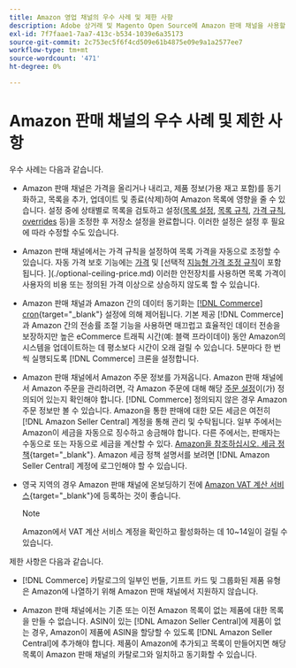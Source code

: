 ```yaml
---
title: Amazon 영업 채널의 우수 사례 및 제한 사항
description: Adobe 상거래 및 Magento Open Source에 Amazon 판매 채널을 사용할 때 모범 사례 및 제한 사항을 검토하십시오.
exl-id: 7f7faae1-7aa7-413c-b534-1039e6a35173
source-git-commit: 2c753ec5f6f4cd509e61b4875e09e9a1a2577ee7
workflow-type: tm+mt
source-wordcount: '471'
ht-degree: 0%

---
```


# Amazon 판매 채널의 우수 사례 및 제한 사항

우수 사례는 다음과 같습니다.

- Amazon 판매 채널은 가격을 올리거나 내리고, 제품 정보(가용 재고 포함)를 동기화하고, 목록을 추가, 업데이트 및 종료(삭제)하여 Amazon 목록에 영향을 줄 수 있습니다. 설정 중에 상태별로 목록을 검토하고 설정([목록 설정](./listing-settings.md), [목록 규칙](./listing-rules.md), [가격 규칙](./pricing-products.md), [overrides](./overrides.md) 등)을 조정한 후 저장소 설정을 완료합니다. 이러한 설정은 설정 후 필요에 따라 수정할 수도 있습니다.

- Amazon 판매 채널에서는 가격 규칙을 설정하여 목록 가격을 자동으로 조정할 수 있습니다. 자동 가격 보호 기능에는 [가격](./floor-price.md) 및 [선택적 [지능형 가격 조정 규칙](./intelligent-repricing-rules.md)이 포함됩니다. ](./optional-ceiling-price.md) 이러한 안전장치를 사용하면 목록 가격이 사용자의 비용 또는 정의된 가격 이상으로 상승하지 않도록 할 수 있습니다.

- Amazon 판매 채널과 Amazon 간의 데이터 동기화는 [[!DNL Commerce] cron](https://docs.magento.com/user-guide/system/cron.html){target=&quot;_blank&quot;} 설정에 의해 제어됩니다. 기본 제공 [!DNL Commerce] 과 Amazon 간의 전송률 조절 기능을 사용하면 매끄럽고 효율적인 데이터 전송을 보장하지만 높은 eCommerce 트래픽 시간(예: 블랙 프라이데이) 동안 Amazon의 시스템을 업데이트하는 데 평소보다 시간이 오래 걸릴 수 있습니다. 5분마다 한 번씩 실행되도록 [!DNL Commerce] 크론을 설정합니다.

- Amazon 판매 채널에서 Amazon 주문 정보를 가져옵니다. Amazon 판매 채널에서 Amazon 주문을 관리하려면, 각 Amazon 주문에 대해 해당 [주문 설정](./order-settings.md)이(가) 정의되어 있는지 확인해야 합니다. [!DNL Commerce] 정의되지 않은 경우 Amazon 주문 정보만 볼 수 있습니다. Amazon을 통한 판매에 대한 모든 세금은 여전히 [!DNL Amazon Seller Central] 계정을 통해 관리 및 수탁됩니다. 일부 주에서는 Amazon이 세금을 자동으로 징수하고 송금해야 합니다. 다른 주에서는, 판매자는 수동으로 또는 자동으로 세금을 계산할 수 있다. [Amazon을 참조하십시오. 세금 정책](https://sellercentral.amazon.com/gp/help/external/help.html?itemID=200405820&amp;language=en_US/){target=&quot;_blank&quot;}. Amazon 세금 정책 설명서를 보려면 [!DNL Amazon Seller Central] 계정에 로그인해야 할 수 있습니다.

- 영국 지역의 경우 Amazon 판매 채널에 온보딩하기 전에 [Amazon VAT 계산 서비스](https://sell.amazon.co.uk/learn/vat-resources/){target=&quot;_blank&quot;}에 등록하는 것이 좋습니다.


   >[!NOTE]
   >
   >Amazon에서 VAT 계산 서비스 계정을 확인하고 활성화하는 데 10~14일이 걸릴 수 있습니다.

제한 사항은 다음과 같습니다.

- [!DNL Commerce] 카탈로그의 일부인 번들, 기프트 카드 및 그룹화된 제품 유형은 Amazon에 나열하기 위해 Amazon 판매 채널에서 지원하지 않습니다.

- Amazon 판매 채널에서는 기존 또는 이전 Amazon 목록이 없는 제품에 대한 목록을 만들 수 없습니다. ASIN이 있는 [!DNL Amazon Seller Central]에 제품이 없는 경우, Amazon이 제품에 ASIN을 할당할 수 있도록 [!DNL Amazon Seller Central]에 추가해야 합니다. 제품이 Amazon에 추가되고 목록이 만들어지면 해당 목록이 Amazon 판매 채널의 카탈로그와 일치하고 동기화할 수 있습니다.
